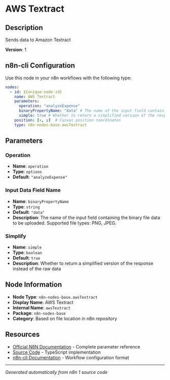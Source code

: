 # AWS Textract

## Description

Sends data to Amazon Textract

**Version**: 1

## n8n-cli Configuration

Use this node in your n8n workflows with the following type:

```yaml
nodes:
  - id: ${unique-node-id}
    name: AWS Textract
    parameters:
      operation: "analyzeExpense"
      binaryPropertyName: "data" # The name of the input field containing the binary file data to be uploaded. Supported file types: PNG, JPEG.
      simple: true # Whether to return a simplified version of the response instead of the raw data
    position: [x, y]  # Canvas position coordinates
    type: n8n-nodes-base.awsTextract
```

## Parameters

### Operation

- **Name**: `operation`
- **Type**: `options`
- **Default**: `"analyzeExpense"`

### Input Data Field Name

- **Name**: `binaryPropertyName`
- **Type**: `string`
- **Default**: `"data"`
- **Description**: The name of the input field containing the binary file data to be uploaded. Supported file types: PNG, JPEG.

### Simplify

- **Name**: `simple`
- **Type**: `boolean`
- **Default**: `true`
- **Description**: Whether to return a simplified version of the response instead of the raw data


## Node Information

- **Node Type**: `n8n-nodes-base.awsTextract`
- **Display Name**: AWS Textract
- **Internal Name**: `awsTextract`
- **Package**: `n8n-nodes-base`
- **Category**: Based on file location in n8n repository

## Resources

- [Official N8N Documentation](https://docs.n8n.io/integrations/builtin/app-nodes/n8n-nodes-base.awstextract/) - Complete parameter reference
- [Source Code](https://github.com/n8n-io/n8n/blob/master/packages/nodes-base/nodes/Aws/Textract/AwsTextract.node.ts) - TypeScript implementation
- [n8n-cli Documentation](https://github.com/edenreich/n8n-cli) - Workflow configuration format

---
*Generated automatically from n8n 1 source code*
